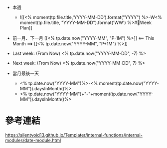 - 本週
	- ![[<% moment(tp.file.title,'YYYY-MM-DD').format("YYYY") %>-W<% moment(tp.file.title, "YYYY-MM-DD").format('WW') %>#📆Week Plan]]
- 前一月、下一月
[[<% tp.date.now("YYYY-MM", "P-1M") %>]] <== This Month ==> [[<% tp.date.now("YYYY-MM", "P+1M") %>]]

- Last week: (From Now) <% tp.date.now("YYYY-MM-DD", -7) %>
- Next week: (From Now) <% tp.date.now("YYYY-MM-DD", 7) %>

- 當月最後一天
	- <% tp.date.now("YYYY-MM")%>-<% moment(tp.date.now("YYYY-MM")).daysInMonth()%>
	- <% tp.date.now("YYYY-MM")+"-"+moment(tp.date.now("YYYY-MM")).daysInMonth()%>

# 參考連結
https://silentvoid13.github.io/Templater/internal-functions/internal-modules/date-module.html
